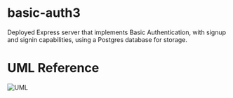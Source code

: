 # basic-auth3

Deployed Express server that implements Basic Authentication, with signup and signin capabilities, using a Postgres database for storage.

# UML Reference

![UML]('./UML.png')

